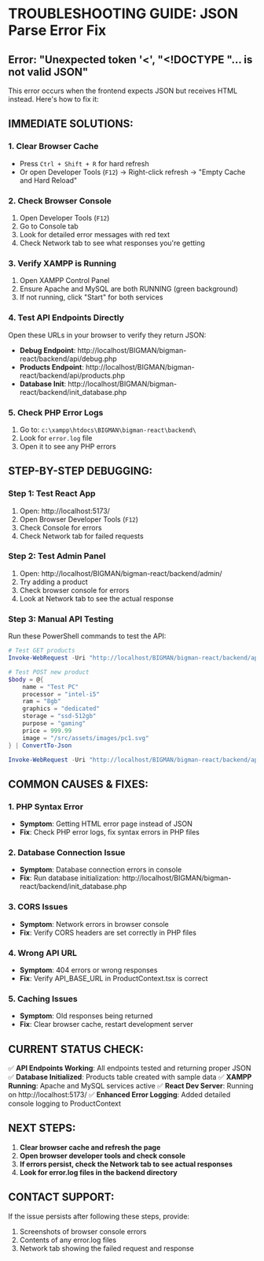 # TROUBLESHOOTING GUIDE: JSON Parse Error Fix

## Error: "Unexpected token '<', "<!DOCTYPE "... is not valid JSON"

This error occurs when the frontend expects JSON but receives HTML instead. Here's how to fix it:

## IMMEDIATE SOLUTIONS:

### 1. Clear Browser Cache
- Press `Ctrl + Shift + R` for hard refresh
- Or open Developer Tools (`F12`) → Right-click refresh → "Empty Cache and Hard Reload"

### 2. Check Browser Console
1. Open Developer Tools (`F12`)
2. Go to Console tab
3. Look for detailed error messages with red text
4. Check Network tab to see what responses you're getting

### 3. Verify XAMPP is Running
1. Open XAMPP Control Panel
2. Ensure Apache and MySQL are both RUNNING (green background)
3. If not running, click "Start" for both services

### 4. Test API Endpoints Directly
Open these URLs in your browser to verify they return JSON:

- **Debug Endpoint**: http://localhost/BIGMAN/bigman-react/backend/api/debug.php
- **Products Endpoint**: http://localhost/BIGMAN/bigman-react/backend/api/products.php
- **Database Init**: http://localhost/BIGMAN/bigman-react/backend/init_database.php

### 5. Check PHP Error Logs
1. Go to: `c:\xampp\htdocs\BIGMAN\bigman-react\backend\`
2. Look for `error.log` file
3. Open it to see any PHP errors

## STEP-BY-STEP DEBUGGING:

### Step 1: Test React App
1. Open: http://localhost:5173/
2. Open Browser Developer Tools (`F12`)
3. Check Console for errors
4. Check Network tab for failed requests

### Step 2: Test Admin Panel
1. Open: http://localhost/BIGMAN/bigman-react/backend/admin/
2. Try adding a product
3. Check browser console for errors
4. Look at Network tab to see the actual response

### Step 3: Manual API Testing
Run these PowerShell commands to test the API:

```powershell
# Test GET products
Invoke-WebRequest -Uri "http://localhost/BIGMAN/bigman-react/backend/api/products.php" -Method GET

# Test POST new product
$body = @{
    name = "Test PC"
    processor = "intel-i5"
    ram = "8gb"
    graphics = "dedicated"
    storage = "ssd-512gb"
    purpose = "gaming"
    price = 999.99
    image = "/src/assets/images/pc1.svg"
} | ConvertTo-Json

Invoke-WebRequest -Uri "http://localhost/BIGMAN/bigman-react/backend/api/products.php" -Method POST -Body $body -ContentType "application/json"
```

## COMMON CAUSES & FIXES:

### 1. **PHP Syntax Error**
- **Symptom**: Getting HTML error page instead of JSON
- **Fix**: Check PHP error logs, fix syntax errors in PHP files

### 2. **Database Connection Issue**
- **Symptom**: Database connection errors in console
- **Fix**: Run database initialization: http://localhost/BIGMAN/bigman-react/backend/init_database.php

### 3. **CORS Issues**
- **Symptom**: Network errors in browser console
- **Fix**: Verify CORS headers are set correctly in PHP files

### 4. **Wrong API URL**
- **Symptom**: 404 errors or wrong responses
- **Fix**: Verify API_BASE_URL in ProductContext.tsx is correct

### 5. **Caching Issues**
- **Symptom**: Old responses being returned
- **Fix**: Clear browser cache, restart development server

## CURRENT STATUS CHECK:

✅ **API Endpoints Working**: All endpoints tested and returning proper JSON
✅ **Database Initialized**: Products table created with sample data
✅ **XAMPP Running**: Apache and MySQL services active
✅ **React Dev Server**: Running on http://localhost:5173/
✅ **Enhanced Error Logging**: Added detailed console logging to ProductContext

## NEXT STEPS:

1. **Clear browser cache and refresh the page**
2. **Open browser developer tools and check console**
3. **If errors persist, check the Network tab to see actual responses**
4. **Look for error.log files in the backend directory**

## CONTACT SUPPORT:
If the issue persists after following these steps, provide:
1. Screenshots of browser console errors
2. Contents of any error.log files
3. Network tab showing the failed request and response
